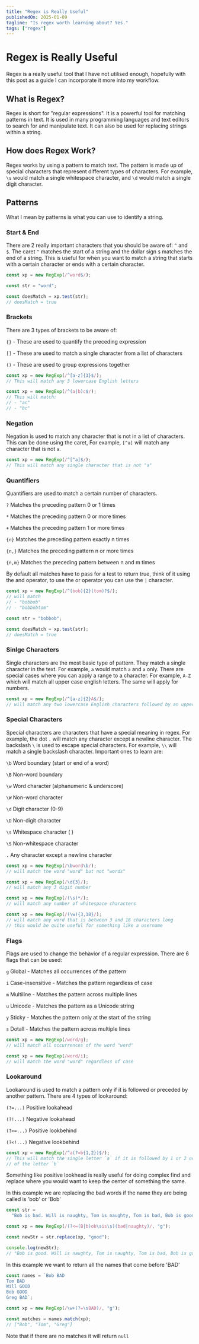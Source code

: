```yaml
---
title: "Regex is Really Useful"
publishedOn: 2025-01-09
tagline: "Is regex worth learning about? Yes."
tags: ["regex"]
---
```


# Regex is Really Useful

Regex is a really useful tool that I have not utilised enough, hopefully with
this post as a guide I can incorporate it more into my workflow.

## What is Regex?

Regex is short for "regular expressions". It is a powerful tool for matching
patterns in text. It is used in many programming languages and text editors to
search for and manipulate text. It can also be used for replacing strings within
a string.

## How does Regex Work?

Regex works by using a pattern to match text. The pattern is made up of special
characters that represent different types of characters. For example, `\s` would
match a single whitespace character, and `\d` would match a single digit
character.

## Patterns

What I mean by patterns is what you can use to identify a string.

### Start & End

There are 2 really important characters that you should be aware of: `^` and
`$`. The caret `^` matches the start of a string and the dollar sign `$` matches
the end of a string. This is useful for when you want to match a string that
starts with a certain character or ends with a certain character.

```typescript
const xp = new RegExp(/^word$/);

const str = "word";

const doesMatch = xp.test(str);
// doesMatch = true
```

### Brackets

There are 3 types of brackets to be aware of:

`{}` - These are used to quantify the preceding expression

`[]` - These are used to match a single character from a list of characters

`()` - These are used to group expressions together

```typescript
const xp = new RegExp(/^[a-z]{3}$/);
// This will match any 3 lowercase English letters

const xp = new RegExp(/^(a|b)c$/);
// This will match:
// - "ac"
// - "bc"
```

### Negation

Negation is used to match any character that is not in a list of characters.
This can be done using the caret, For example, `[^a]` will match any character
that is not `a`.

```typescript
const xp = new RegExp(/^[^a]$/);
// This will match any single character that is not "a"
```

### Quantifiers

Quantifiers are used to match a certain number of characters.

`?` Matches the preceding pattern 0 or 1 times

`*` Matches the preceding pattern 0 or more times

`+` Matches the preceding pattern 1 or more times

`{n}` Matches the preceding pattern exactly n times

`{n,}` Matches the preceding pattern n or more times

`{n,m}` Matches the preceding pattern between n and m times

By default all matches have to pass for a test to return true, think of it using
the and operator, to use the or operator you can use the `|` character.

```typescript
const xp = new RegExp(/^(bob){2}(tom)?$/);
// will match
// - "bobbob"
// - "bobbobtom"

const str = "bobbob";

const doesMatch = xp.test(str);
// doesMatch = true
```

### Sinlge Characters

Single characters are the most basic type of pattern. They match a single
character in the text. For example, `a` would match `a` and `a` only. There are
special cases where you can apply a range to a character. For example, `A-Z`
which will match all upper case english letters. The same will apply for numbers.

```typescript
const xp = new RegExp(/^[a-z]{2}A$/);
// will match any two lowercase English characters followed by an uppercase "A"
```

### Special Characters

Special characters are characters that have a special meaning in regex. For
example, the dot `.` will match any character except a newline character. The
backslash `\` is used to escape special characters. For example, `\\` will match
a single backslash character. Important ones to learn are:

`\b` Word boundary (start or end of a word)

`\B` Non-word boundary

`\w` Word character (alphanumeric & underscore)

`\W` Non-word character

`\d` Digit character (0-9)

`\D` Non-digit character

`\s` Whitespace character ( )

`\S` Non-whitespace character

`.` Any character except a newline character

```typescript
const xp = new RegExp(/\bword\b/);
// will match the word "word" but not "words"

const xp = new RegExp(/\d{3}/);
// will match any 3 digit number

const xp = new RegExp(/(\s)*/);
// will match any number of whitespace characters

const xp = new RegExp(/(\w){3,18}/);
// will match any word that is between 3 and 18 characters long
// this would be quite useful for something like a username
```

### Flags

Flags are used to change the behavior of a regular expression. There are 6 flags
that can be used:

`g` Global - Matches all occurrences of the pattern

`i` Case-insensitive - Matches the pattern regardless of case

`m` Multiline - Matches the pattern across multiple lines

`u` Unicode - Matches the pattern as a Unicode string

`y` Sticky - Matches the pattern only at the start of the string

`s` Dotall - Matches the pattern across multiple lines

```typescript
const xp = new RegExp(/word/g);
// will match all occurrences of the word "word"

const xp = new RegExp(/word/i);
// will match the word "word" regardless of case
```

### Lookaround

Lookaround is used to match a pattern only if it is followed or preceded by
another pattern. There are 4 types of lookaround:

`(?=...)` Positive lookahead

`(?!...)` Negative lookahead

`(?<=...)` Positive lookbehind

`(?<!...)` Negative lookbehind

```typescript
const xp = new RegExp(/^a(?=b{1,2})$/);
// This will match the single letter `a` if it is followed by 1 or 2 occurrences
// of the letter `b`
```

Something like positive lookhead is really useful for doing complex find and
replace where you would want to keep the center of something the same.

In this example we are replacing the bad words if the name they are being called
is 'bob' or 'Bob'

```typescript
const str =
  "Bob is bad. Will is naughty, Tom is naughty, Tom is bad, Bob is good, bob is naughty.";

const xp = new RegExp(/(?<=(B|b)ob\sis\s)(bad|naughty)/, "g");

const newStr = str.replace(xp, "good");

console.log(newStr);
// "Bob is good. Will is naughty, Tom is naughty, Tom is bad, Bob is good, bob is good."
```

In this example we want to return all the names that come before 'BAD'

```typescript
const names = `Bob BAD
Tom BAD
Will GOOD
Bob GOOD
Greg BAD`;

const xp = new RegExp(/\w+(?=\sBAD)/, "g");

const matches = names.match(xp);
// ["Bob", "Tom", "Greg"]
```

Note that if there are no matches it will return `null`
